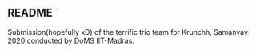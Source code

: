 ## README
Submission(hopefully xD) of the terrific trio team for Krunchh, Samanvay 2020 conducted by DoMS IIT-Madras.